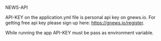 NEWS-API

API-KEY on the application.yml file is personal api key on gnews.io. For getting free api key please sign up here: https://gnews.io/register.

While running the app API-KEY must be pass as environment variable.